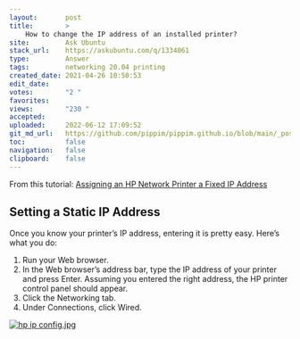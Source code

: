 ```yaml
---
layout:       post
title:        >
    How to change the IP address of an installed printer?
site:         Ask Ubuntu
stack_url:    https://askubuntu.com/q/1334061
type:         Answer
tags:         networking 20.04 printing
created_date: 2021-04-26 10:50:53
edit_date:    
votes:        "2 "
favorites:    
views:        "230 "
accepted:     
uploaded:     2022-06-12 17:09:52
git_md_url:   https://github.com/pippim/pippim.github.io/blob/main/_posts/2021/2021-04-26-How-to-change-the-IP-address-of-an-installed-printer_.md
toc:          false
navigation:   false
clipboard:    false
---
```


From this tutorial: [Assigning an HP Network Printer a Fixed IP Address](https://computerchimp.com/troubleshooting/assigning-an-hp-network-printer-a-fixed-ip-address.html)

## Setting a Static IP Address

Once you know your printer’s IP address, entering it is pretty easy. Here’s what you do:

1.    Run your Web browser.
2.    In the Web browser’s address bar, type the IP address of your printer and press Enter. Assuming you entered the right address, the HP printer control panel should appear.
3.    Click the Networking tab.
4.    Under Connections, click Wired.


[![hp ip config.jpg][1]][1]


  [1]: https://i.stack.imgur.com/F2XaQ.jpg
